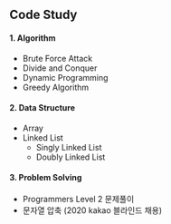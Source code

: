 ## Code Study



#### 1.  Algorithm

* Brute Force Attack
* Divide and Conquer
* Dynamic Programming
* Greedy Algorithm





#### 2. Data Structure

* Array
* Linked List
  * Singly Linked List
  * Doubly Linked List





#### 3. Problem Solving

* Programmers Level 2 문제풀이
* 문자열 압축 (2020 kakao 블라인드 채용)